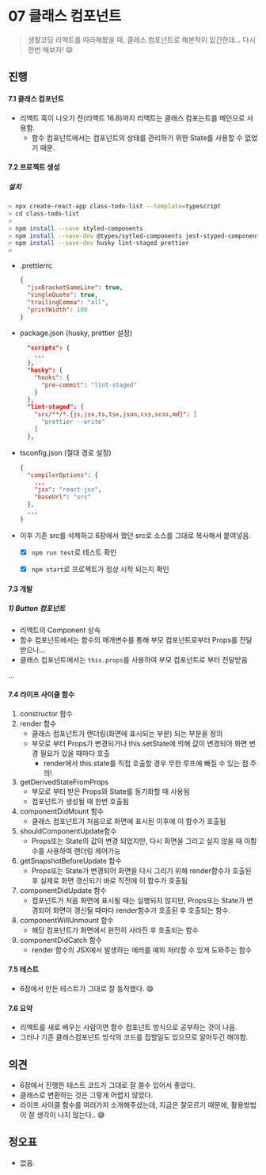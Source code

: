 # 07 클래스 컴포넌트

> 생활코딩 리액트를 따라해봤을 때, 클래스 컴포넌트로 해본적이 있긴한데... 다시한번 해보자! 😄



## 진행

#### 7.1 클래스 컴포넌트

* 리액트 훅이 나오기 전(리액트 16.8)까지 리액트는 클래스 컴포는트를 메인으로 사용함.
  * 함수 컴포넌트에서는 컴포넌트의 상태를 관리하기 위한 State를 사용할 수 없었기 때문.

#### 7.2 프로젝트 생성

##### 설치

```bash
> npx create-react-app class-todo-list --template=typescript
> cd class-todo-list
>
> npm install --save styled-components
> npm install --save-dev @types/sytled-components jest-styped-components
> npm install --save-dev husky lint-staged prettier
>
```

* .prettierrc

  ```json
  {
    "jsxBracketSameLine": true,
    "singleQuote": true,
    "trailingComma": "all",
    "printWidth": 100
  }
  ```

* package.json (husky, prettier 설정)

  ```json
    "scripts": {
      ...
    },
    "husky": {
      "hooks": {
        "pre-commit": "lint-staged"
      }
    },
    "lint-staged": {
      "src/**/*.{js,jsx,ts,tsx,json,css,scss,md}": [
        "prettier --write"
      ]
    },
  ```

* tsconfig.json (절대 경로 설정)

  ```json
  {
    "compilerOptions": {
      ...
      "jsx": "react-jsx",
      "baseUrl": "src"
    },
    ...
  }
  ```
  
* 이후 기존 src를 삭제하고 6장에서 했던 src로 소스를 그대로 복사해서 붙여넣음.

  - [x] `npm run test`로 테스트 확인

  - [x] `npm start`로 프로젝트가 정상 시작 되는지 확인



#### 7.3 개발

##### 1) Button 컴포넌트

* 리액트의 Component 상속
* 함수 컴포넌트에서는 함수의 매개변수를 통해 부모 컴포넌트로부터 Props를 전달받으나...
* 클래스 컴포넌트에서는 `this.props`를 사용하여 부모 컴포넌트로 부터 전달받음

...



#### 7.4 라이프 사이클 함수

1. constructor 함수
2. render 함수
   * 클래스 컴포넌트가 랜더링(화면에 표시되는 부분) 되는 부분을 정의
   * 부모로 부터 Props가 변경되거나 this.setState에 의해 값이 변경되어 화면 변경 필요가 있을 때마다 호출
     * render에서 this.state를 직접 호출할 경우 무한 루프에 빠질 수 있는 점 주의!
3. getDerivedStateFromProps
   * 부모로 부터 받은 Props와 State를 동기화할 때 사용됨
   * 컴포넌트가 생성될 때 한번 호출됨
4. componentDidMount 함수
   * 클래스 컴포넌트가 처음으로 화면에 표시된 이후에 이 함수가 호출됨
5. shouldComponentUpdate함수
   * Props또는 State의 값이 변경 되었지만, 다시 화면을 그리고 싶지 않을 때 이함수를 사용하여 랜더링 제어가능
6. getSnapshotBeforeUpdate 함수
   * Props또는 State가 변경되어 화면을 다시 그리기 위해 render함수가 호출된후 실제로 화면 갱신되기 바로 직전에 이 함수가 호출됨
7. componentDidUpdate 함수
   * 컴포넌트가 처음 화면에 표시될 때는 실행되지 않지만, Props또는 State가 변경되어 화면이 갱신될 때마다 render함수가 호출된 후 호출되는 함수.
8. componentWillUnmount 함수
   * 해당 컴포넌트가 화면에서 완전히 사라진 후 호출되는 함수
9. componentDidCatch 함수
   * render 함수의 JSX에서 발생하는 에러를 예외 처리할 수 있게 도와주는 함수



#### 7.5 테스트

* 6장에서 만든 테스트가 그대로 잘 동작했다. 😄

#### 7.6 요약

* 리엑트를 새로 배우는 사람이면 함수 컴포넌트 방식으로 공부하는 것이 나음.
* 그러나 기존 클래스컴포넌트 방식의 코드를 접할일도 있으므로 알아두긴 해야함.


## 의견

* 6장에서 진행한 테스트 코드가 그대로 잘 쓸수 있어서 좋았다.
* 클래스로 변환하는 것은 그렇게 어렵지 않았다.
* 라이프 사이클 함수를 여러가지 소개해주셨는데, 지금은 잘모르기 때문에, 활용방법이 잘 생각이 나지 않는다.. 😅

## 정오표

* 없음.
